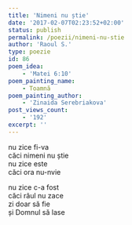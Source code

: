 ```yaml
---
title: 'Nimeni nu știe'
date: '2017-02-07T02:23:52+02:00'
status: publish
permalink: /poezii/nimeni-nu-stie
author: 'Raoul S.'
type: poezie
id: 86
poem_idea:
    - 'Matei 6:10'
poem_painting_name:
    - Toamnă
poem_painting_author:
    - 'Zinaida Serebriakova'
post_views_count:
    - '192'
excerpt: ''
---
```

nu zice fi-va  
căci nimeni nu știe  
nu zice este  
căci ora nu-nvie

nu zice c-a fost  
căci râul nu zace  
zi doar să fie  
și Domnul să lase